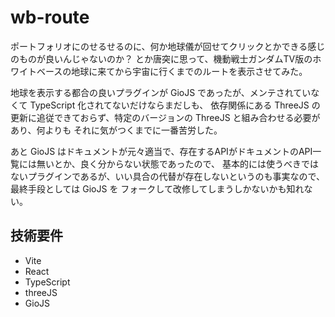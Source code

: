 # wb-route

ポートフォリオにのせるせるのに、何か地球儀が回せてクリックとかできる感じのものが良いんじゃないのか？
とか唐突に思って、機動戦士ガンダムTV版のホワイトベースの地球に来てから宇宙に行くまでのルートを表示させてみた。

地球を表示する都合の良いプラグインが GioJS であったが、メンテされていなくて TypeScript 化されてないだけならまだしも、
依存関係にある ThreeJS の更新に追従できておらず、特定のバージョンの ThreeJS と組み合わせる必要があり、何よりも
それに気がつくまでに一番苦労した。

あと GioJS はドキュメントが元々適当で、存在するAPIがドキュメントのAPI一覧には無いとか、良く分からない状態であったので、
基本的には使うべきではないプラグインであるが、いい具合の代替が存在しないというのも事実なので、最終手段としては GioJS を
フォークして改修してしまうしかないかも知れない。

## 技術要件

- Vite
- React
- TypeScript
- threeJS
- GioJS
